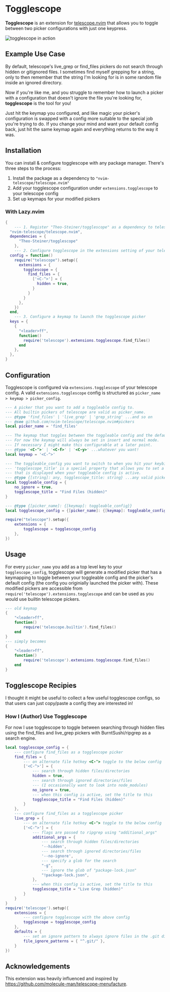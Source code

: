 # Togglescope

**Togglescope** is an extension for [telescope.nvim](https://github.com/nvim-telescope/telescope.nvim#pickers) that allows you to toggle between two picker configurations with just one keypress.

![togglescope in action](https://user-images.githubusercontent.com/40017636/234332528-1dc07a2a-d8a3-4be2-ac79-7882d0bbc0e9.gif)

## Example Use Case

By default, telescope's live_grep or find_files pickers do not search through hidden or gitignored files. I sometimes find myself grepping for a string, only to then remember that the string I'm looking for is in some random file inside an ignored directory.

Now if you're like me, and you struggle to remember how to launch a picker with a configuration that doesn't ignore the file you're looking for, **togglescope** is the tool for you!

Just hit the keymap you configured, and like magic your picker's configuration is swapped with a config more suitable to the special job you're trying to do.
If you change your mind and want your default config back, just hit the same keymap again and everything returns to the way it was.

## Installation

You can install & configure togglescope with any package manager. 
There's three steps to the process: 

1. Install the package as a dependency to `"nvim-telescope/telescope.nvim"`
2. Add your togglescope configuration under `extensions.togglescope` to your telescope config
3. Set up keymaps for your modified pickers

### With Lazy.nvim

```lua
{
    --- 1. Register "Theo-Steiner/togglescope" as a dependency to telescope
  "nvim-telescope/telescope.nvim",
  dependencies = { 
      "Theo-Steiner/togglescope"
    },
    --- 2. Configure togglescope in the extensions setting of your telescope config
  config = function()
    require("telescope").setup({
      extensions = {
        togglescope = {
          find_files = {
            ['<C-^>'] = {
              hidden = true,
            }
          }
        }
      },
    })
  end,
    --- 3. Configure a keymap to launch the togglescope picker
  keys = {
    {
      "<leader>ff",
      function()
        require('telescope').extensions.togglescope.find_files()
      end
    },
  },
}
```

## Configuration

Togglescope is configured via `extensions.togglescope` of your telescope config. 
A valid `extensions.togglescope` config is structured as `picker_name > keymap > picker_config`.
```lua
--- A picker that you want to add a toggleable config to.
--- All builtin pickers of telescope are valid as picker_name.
--- @type 'find_files' | 'live_grep' | 'grep_string' ...and so on
--- @see github.com/nvim-telescope/telescope.nvim#pickers
local picker_name = 'find_files'

--- The keymap that toggles between the toggleable config and the default config.
--- For now the keymap will always be set in insert and normal mode.
--- If necessary I might make this configurable at a later point.
--- @type '<C-^>' | '<C-f>' | '<C-y>' ...whatever you want!
local keymap = '<C-^>'

--- The toggleable_config you want to switch to when you hit your keybinding.
--- 'togglescope_title' is a special property that allows you to set a title
--- that is displayed when your toggleable config is active.
--- @type {[string]: any, togglescope_title: string} ...any valid picker config!
local toggleable_config = {
    no_ignore = true,
    togglescope_title = "Find Files (hidden)"
}

--- @type {[picker_name]: {[keymap]: toggleable_config}}
local togglescope_config = {[picker_name]: {[keymap]: toggleable_config}}

require("telescope").setup({
    extensions = {
        togglescope = togglescope_config
    },
})
```

## Usage

For every `picker_name` you add as a top level key to your `togglescope_config`, togglescope will generate a modified picker that has a keymapping to toggle between your toggleable config and the picker's default config (the config you originially launched the picker with).
These modified pickers are accessible from `require('telescope').extensions.togglescope` and can be used as you would use builtin telescope pickers.

```lua
--- old keymap
{
    "<leader>ff",
    function()
        require('telescope.builtin').find_files()
    end
}
--- simply becomes
{
    "<leader>ff",
    function()
        require('telescope').extensions.togglescope.find_files()
    end
}
```

## Togglescope Recipies

I thought it might be useful to collect a few useful togglescope configs, so that users can just copy/paste a config they are interested in!

### How I (Author) Use Togglescope

For now I use togglescope to toggle between searching through hidden files using the find_files and live_grep pickers with BurntSushi/ripgrep as a search engine.

```lua
local togglescope_config = {
    --- configure find_files as a togglescope picker
    find_files = { 
        --- on alternate file hotkey <C-^> toggle to the below config
        ['<C-^>'] = {
            --- search through hidden files/directories
            hidden = true,
            --- search through ignored directories/files 
            --- (I occasionally want to look into node_modules)
            no_ignore = true,
            --- when this config is active, set the title to this
            togglescope_title = "Find Files (hidden)"
        }
    },
    --- configure find_files as a togglescope picker
    live_grep = {
        --- on alternate file hotkey <C-^> toggle to the below config
        ['<C-^>'] = {
            --- flags are passed to ripgrep using "additional_args"
            additional_args = {
                --- search through hidden files/directories
                '--hidden',
                --- search through ignored directories/files 
                '--no-ignore',
                --- specify a glob for the search
                "-g",
                --- ignore the glob of "package-lock.json" 
                "!package-lock.json",
            },
            --- when this config is active, set the title to this
            togglescope_title = "Live Grep (hidden)"
        }
    }
} 
require('telescope').setup({
    extensions = {
        --- configure togglescope with the above config
        togglescope = togglescope_config
    },
    defaults = {
        --- set an ignore pattern to always ignore files in the .git directory
        file_ignore_patterns = { "^.git/" },
    }
})
```

## Acknowledgements

This extension was heavily influenced and inspired by https://github.com/molecule-man/telescope-menufacture.
